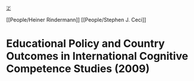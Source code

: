[🇿](zotero://select/library/items/FTEAH4MQ)

[[People/Heiner Rindermann]] [[People/Stephen J. Ceci]] 
# Educational Policy and Country Outcomes in International Cognitive Competence Studies (2009)

